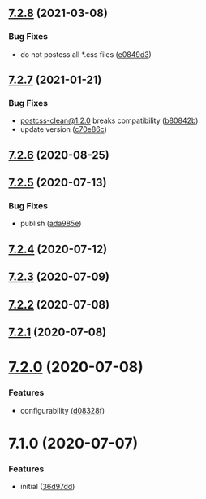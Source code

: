 ## [7.2.8](https://github.com/softwaregroup-bg/ut-webpack/compare/v7.2.7...v7.2.8) (2021-03-08)


### Bug Fixes

* do not postcss all *.css files ([e0849d3](https://github.com/softwaregroup-bg/ut-webpack/commit/e0849d377b69ef786e35ba67f89b78b76324e635))



## [7.2.7](https://github.com/softwaregroup-bg/ut-webpack/compare/v7.2.6...v7.2.7) (2021-01-21)


### Bug Fixes

* postcss-clean@1.2.0 breaks compatibility ([b80842b](https://github.com/softwaregroup-bg/ut-webpack/commit/b80842bff50fae910a49f582f0ab8dad7865aaa3))
* update version ([c70e86c](https://github.com/softwaregroup-bg/ut-webpack/commit/c70e86c9375f053096665c4da44712e9fda2d129))



## [7.2.6](https://github.com/softwaregroup-bg/ut-webpack/compare/v7.2.5...v7.2.6) (2020-08-25)



## [7.2.5](https://github.com/softwaregroup-bg/ut-webpack/compare/v7.2.4...v7.2.5) (2020-07-13)


### Bug Fixes

* publish ([ada985e](https://github.com/softwaregroup-bg/ut-webpack/commit/ada985e187037489a8527e8e4efaa47386ec7583))



## [7.2.4](https://github.com/softwaregroup-bg/ut-webpack/compare/v7.2.3...v7.2.4) (2020-07-12)



## [7.2.3](https://github.com/softwaregroup-bg/ut-webpack/compare/v7.2.2...v7.2.3) (2020-07-09)



## [7.2.2](https://github.com/softwaregroup-bg/ut-webpack/compare/v7.2.1...v7.2.2) (2020-07-08)



## [7.2.1](https://github.com/softwaregroup-bg/ut-webpack/compare/v7.2.0...v7.2.1) (2020-07-08)



# [7.2.0](https://github.com/softwaregroup-bg/ut-webpack/compare/v7.1.0...v7.2.0) (2020-07-08)


### Features

* configurability ([d08328f](https://github.com/softwaregroup-bg/ut-webpack/commit/d08328ff1e4aa9982a537baa7af40779ea481050))



# 7.1.0 (2020-07-07)


### Features

* initial ([36d97dd](https://github.com/softwaregroup-bg/ut-webpack/commit/36d97dd972f938c8f42104a8fb1551f351cdeeef))



